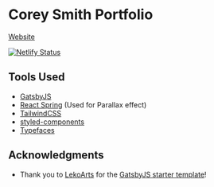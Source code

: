 <!-- ![](https://i.imgur.com/hWB1XRO.png) -->

# Corey Smith Portfolio

[Website](https://coreydeon.com)

[![Netlify Status](https://api.netlify.com/api/v1/badges/e21c4e12-fc40-4cd5-b24b-8d9f78020bc9/deploy-status)](https://app.netlify.com/sites/affectionate-edison-44428c/deploys)

## Tools Used

- [GatsbyJS](https://www.gatsbyjs.org/)
- [React Spring](https://github.com/drcmda/react-spring) (Used for Parallax effect)
- [TailwindCSS](https://tailwindcss.com/)
- [styled-components](https://www.styled-components.com/)
- [Typefaces](https://github.com/KyleAMathews/typefaces)

## Acknowledgments

- Thank you to [LekoArts](https://www.lekoarts.de) for the [GatsbyJS starter template](https://github.com/LekoArts/gatsby-starter-portfolio-cara)!